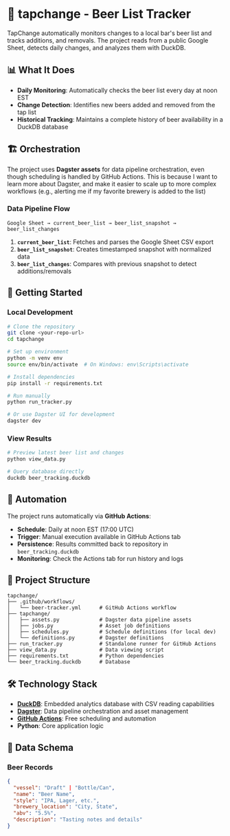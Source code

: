 # 🍺 tapchange - Beer List Tracker

TapChange automatically monitors changes to a local bar's beer list and tracks additions, and removals. The project reads from a public Google Sheet, detects daily changes, and analyzes them with DuckDB.

## 📊 What It Does

- **Daily Monitoring**: Automatically checks the beer list every day at noon EST
- **Change Detection**: Identifies new beers added and removed from the tap list
- **Historical Tracking**: Maintains a complete history of beer availability in a DuckDB database

## 🏗️ Orchestration

The project uses **Dagster assets** for data pipeline orchestration, even though scheduling is handled by GitHub Actions. This is because I want to learn more about Dagster, and make it easier to scale up to more complex workflows (e.g., alerting me if my favorite brewery is added to the list)

### Data Pipeline Flow

```
Google Sheet → current_beer_list → beer_list_snapshot → beer_list_changes
```

1. **`current_beer_list`**: Fetches and parses the Google Sheet CSV export
2. **`beer_list_snapshot`**: Creates timestamped snapshot with normalized data
3. **`beer_list_changes`**: Compares with previous snapshot to detect additions/removals

## 🚀 Getting Started

### Local Development

```bash
# Clone the repository
git clone <your-repo-url>
cd tapchange

# Set up environment
python -m venv env
source env/bin/activate  # On Windows: env\Scripts\activate

# Install dependencies
pip install -r requirements.txt

# Run manually
python run_tracker.py

# Or use Dagster UI for development
dagster dev
```

### View Results

```bash
# Preview latest beer list and changes
python view_data.py

# Query database directly
duckdb beer_tracking.duckdb
```

## 🤖 Automation

The project runs automatically via **GitHub Actions**:

- **Schedule**: Daily at noon EST (17:00 UTC)
- **Trigger**: Manual execution available in GitHub Actions tab
- **Persistence**: Results committed back to repository in `beer_tracking.duckdb`
- **Monitoring**: Check the Actions tab for run history and logs

## 📁 Project Structure

```
tapchange/
├── .github/workflows/
│   └── beer-tracker.yml      # GitHub Actions workflow
├── tapchange/
│   ├── assets.py             # Dagster data pipeline assets
│   ├── jobs.py               # Asset job definitions
│   ├── schedules.py          # Schedule definitions (for local dev)
│   └── definitions.py        # Dagster definitions
├── run_tracker.py            # Standalone runner for GitHub Actions
├── view_data.py              # Data viewing script
├── requirements.txt          # Python dependencies
└── beer_tracking.duckdb      # Database
```

## 🛠️ Technology Stack

- **[DuckDB](https://duckdb.org/)**: Embedded analytics database with CSV reading capabilities
- **[Dagster](https://dagster.io/)**: Data pipeline orchestration and asset management
- **[GitHub Actions](https://github.com/features/actions)**: Free scheduling and automation
- **Python**: Core application logic

## 🔄 Data Schema

### Beer Records
```json
{
  "vessel": "Draft" | "Bottle/Can",
  "name": "Beer Name",
  "style": "IPA, Lager, etc.",
  "brewery_location": "City, State",
  "abv": "5.5%",
  "description": "Tasting notes and details"
}
```